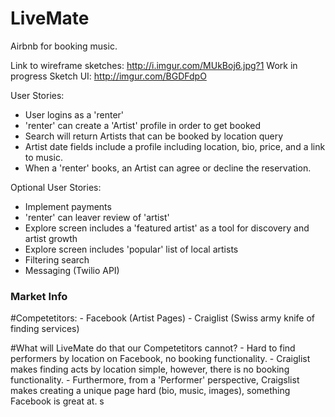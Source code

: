 # LiveMate
Airbnb for booking music.

Link to wireframe sketches: http://i.imgur.com/MUkBoj6.jpg?1
Work in progress Sketch UI: http://imgur.com/BGDFdpO

User Stories:
- User logins as a 'renter'
- 'renter' can create a 'Artist' profile in order to get booked
- Search will return Artists that can be booked by location query
- Artist date fields include a profile including location, bio, price, and a link to music.
- When a 'renter' books, an Artist can agree or decline the reservation.

Optional User Stories:
- Implement payments
- 'renter' can leaver review of 'artist'
- Explore screen includes a 'featured artist' as a tool for discovery and artist growth
- Explore screen includes 'popular' list of local artists
- Filtering search
- Messaging (Twilio API)


### Market Info
    
#Competetitors:
    - Facebook (Artist Pages)
    - Craiglist (Swiss army knife of finding services)

#What will LiveMate do that our Competetitors cannot?
    - Hard to find performers by location on Facebook, no booking functionality.
    - Craiglist makes finding acts by location simple, however, there is no booking functionality.
    - Furthermore, from a 'Performer' perspective, Craigslist makes creating a unique page hard (bio, music, images), something Facebook is great at.
s